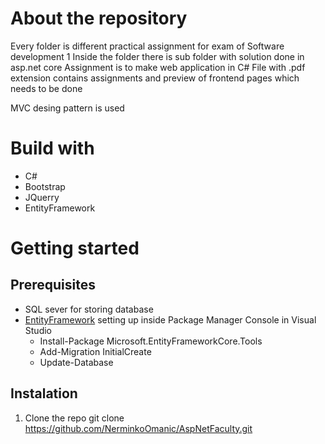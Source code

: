 # About the repository
Every folder is different practical assignment for exam of Software development 1 
Inside the folder there is sub folder with solution done in asp.net core 
Assignment is to make web application in C#
File with .pdf extension contains assignments and preview of frontend pages which needs to be done

MVC desing pattern is used


# Build with

* C#
* Bootstrap
* JQuerry
* EntityFramework


# Getting started

## Prerequisites

* SQL sever for storing database
* [EntityFramework](https://docs.microsoft.com/en-us/ef/core/get-started/overview/first-app?tabs=visual-studio) setting up inside Package Manager Console in Visual Studio
  * Install-Package Microsoft.EntityFrameworkCore.Tools
  * Add-Migration InitialCreate
  * Update-Database 

## Instalation

1. Clone the repo
  git clone https://github.com/NerminkoOmanic/AspNetFaculty.git
